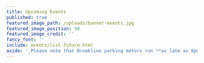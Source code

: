 ```yaml
---
title: Upcoming Events
published: true
featured_image_path: /uploads/banner-events.jpg
featured_image_position: 50
featured_image_credit: ''
fancy_font: ''
include: events/list-future.html
aside: '_Please note that Brookline parking meters run **as late as 8pm** Monday through Saturday._'
---
```


